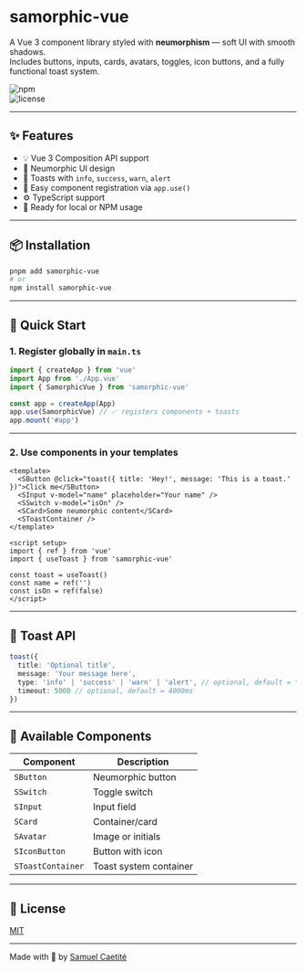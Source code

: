 # samorphic-vue

A Vue 3 component library styled with **neumorphism** — soft UI with smooth shadows.  
Includes buttons, inputs, cards, avatars, toggles, icon buttons, and a fully functional toast system.

![npm](https://img.shields.io/npm/v/samorphic-vue)  
![license](https://img.shields.io/npm/l/samorphic-vue)

---

## ✨ Features

- 💡 Vue 3 Composition API support
- 🎨 Neumorphic UI design
- 📢 Toasts with `info`, `success`, `warn`, `alert`
- 🧩 Easy component registration via `app.use()`
- ⚙️ TypeScript support
- 🧪 Ready for local or NPM usage

---

## 📦 Installation

```bash
pnpm add samorphic-vue
# or
npm install samorphic-vue
```

---

## 🚀 Quick Start

### 1. Register globally in `main.ts`

```ts
import { createApp } from 'vue'
import App from './App.vue'
import { SamorphicVue } from 'samorphic-vue'

const app = createApp(App)
app.use(SamorphicVue) // ✅ registers components + toasts
app.mount('#app')
```

---

### 2. Use components in your templates

```vue
<template>
  <SButton @click="toast({ title: 'Hey!', message: 'This is a toast.' })">Click me</SButton>
  <SInput v-model="name" placeholder="Your name" />
  <SSwitch v-model="isOn" />
  <SCard>Some neumorphic content</SCard>
  <SToastContainer />
</template>

<script setup>
import { ref } from 'vue'
import { useToast } from 'samorphic-vue'

const toast = useToast()
const name = ref('')
const isOn = ref(false)
</script>
```

---

## 📢 Toast API

```ts
toast({
  title: 'Optional title',
  message: 'Your message here',
  type: 'info' | 'success' | 'warn' | 'alert', // optional, default = "info"
  timeout: 5000 // optional, default = 4000ms
})
```

---

## 🧩 Available Components

| Component         | Description                         |
|------------------|-------------------------------------|
| `SButton`         | Neumorphic button                   |
| `SSwitch`         | Toggle switch                       |
| `SInput`          | Input field                         |
| `SCard`           | Container/card                      |
| `SAvatar`         | Image or initials                   |
| `SIconButton`     | Button with icon                    |
| `SToastContainer` | Toast system container              |

---

## 📄 License

[MIT](./LICENSE)

---

Made with 💙 by [Samuel Caetité](https://www.linkedin.com/in/samuelcaetite/)
